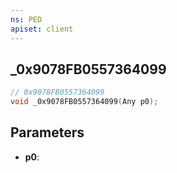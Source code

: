 ```yaml
---
ns: PED
apiset: client
---
```

## _0x9078FB0557364099

```c
// 0x9078FB0557364099
void _0x9078FB0557364099(Any p0);
```


## Parameters
* **p0**: